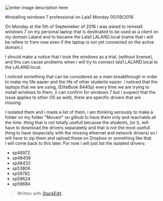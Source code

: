 
![enter image description here](https://musingsofashibe.files.wordpress.com/2015/10/mrrobotlogo.jpg)
  
#Installing windows 7 professional on Lala1 Monday 05/09/2016

On Monday at the 5th of Septemeber of 2016 i was asked to reinstall windows 7 on my personal laptop that is destinated to be used as a client on my domain Laland and to became the Lala1.LALAND.local (name that i will be refere to from now even if the laptop is  not yet connected on the active domain.)  
  
I should make a notice that i took the windows as a trial, (without license), and this can cause problems when i will try to connect lala1.LALAND.local to the LALAND.local.  
  
I noticed something that can be considered as a main breakthrough in order to make my life easier and the life of other students easier. i noticed that the laptops that we are using, (EliteBook 8440p) every time we are trying to install windows to them, (i can confirm for windows 7 but i suspect that the issue applies to other OS as well), there are specific drivers that are missing.  
  
I isolated them and i made a list of them, i am thinking seriously to make a folder on my folder "Movant" on github to have them only and reachable all the time. thing that is not totally usefull because the students, (or I), will have to download the drivers separatetly and that is not the most usefull thing to have (especially with the missing ethernet and network drivers) so i will have to zip them and upload those on Dropbox or something like that.   
I will come back to this later. For now i will just list the isolated drivers:  
  
- sp46972
- sp48408
- sp48432
- sp53806
- sp58782
- sp59624
- sp59684 



> Written with [StackEdit](https://stackedit.io/).
